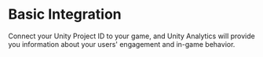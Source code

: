 Basic Integration
=================

Connect your Unity Project ID to your game, and Unity Analytics will provide you information about your users' engagement and in-game behavior.